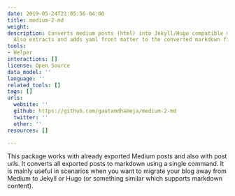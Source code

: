 ```yaml
---
date: 2019-05-24T21:05:56-04:00
title: medium-2-md
weight: 
description: Converts medium posts (html) into Jekyll/Hugo compatible markdown files.
  Also extracts and adds yaml front matter to the converted markdown files.
tools:
- Helper
interactions: []
license: Open Source
data_model: ''
language: ''
related_tools: []
tags: []
urls:
  website: ''
  github: https://github.com/gautamdhameja/medium-2-md
  twitter: ''
  other: ''
resources: []

---
```

This package works with already exported Medium posts and also with post urls. It converts all exported posts to markdown using a single command. It is mainly useful in scenarios when you want to migrate your blog away from Medium to Jekyll or Hugo (or something similar which supports markdown content).